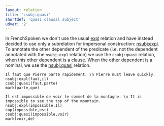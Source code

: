 ```yaml
---
layout: relation
title: 'csubj:quasi'
shortdef: 'quasi clausal subject'
udver: '2'
---
```


In FrenchSpoken we don't use the usual [expl]() relation and have instead decided to use only a subrelation for impersonal construction: [nsubj:expl]().
To annotate the other dependent of the predicate (i.e. not the dependent annotated with the `nsubj:expl` relation) we use the `csubj:quasi` relation, when this other dependent is a clause.
When the other dependent is a nominal, we use the [nsubj:quasi]() relation.

~~~sdparse
Il faut que Pierre parte rapidement. \n Pierre must leave quickly.
nsubj:expl(faut,il)
csubj:quasi(faut,parte)
mark(parte,que)
~~~

~~~sdparse
Il est impossible de voir le sommet de la montagne. \n It is impossible to see the top of the mountain.
nsubj:expl(impossible,Il)
cop(impossible,est)
csubj:quasi(impossible,voir)
mark(voir,de)
~~~
